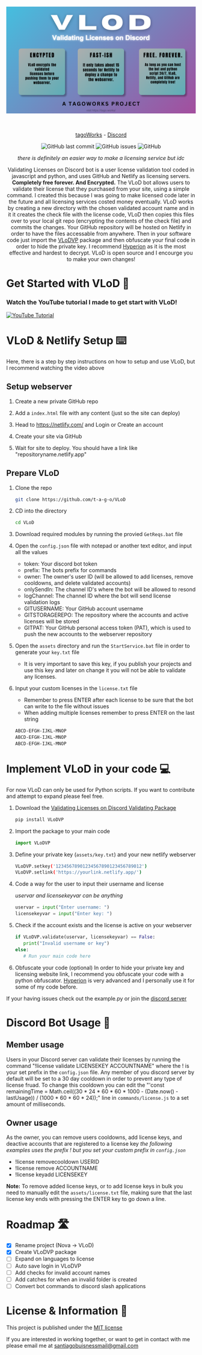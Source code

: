 ![Banner](./image.png)
<div align="center">
    </a>
    <br />
    
   [tagoWorks](https://tago.works/) - [Discord](https://tago.works/discord)
   
   ![GitHub last commit](https://img.shields.io/github/last-commit/t-a-g-o/vlod)
   ![GitHub issues](https://img.shields.io/github/issues-raw/t-a-g-o/vlod)
   ![GitHub](https://img.shields.io/github/license/t-a-g-o/vlod)

   *there is definitely an easier way to make a licensing service but idc*
   
   Validating Licenses on Discord bot is a user license validation tool coded in javascript and python, and uses GitHub and Netlify as licensing servers. **Completely free forever. And Encrypted.** The VLoD bot allows
   users to validate their license that they purchased from your site, using a simple command. I created this because I was going to make licensed code later in the future and all licensing services costed money eventually.
   VLoD works by creating a new directory with the chosen validated account name and in it it creates the check file with the license code, VLoD then copies this files over to your local git repo (encrypting the contents of the check file) and commits the
   changes. Your GitHub repository will be hosted on Netlify in order to have the files accessable from anywhere. Then in your software code just import the [VLoDVP](https://github.com/t-a-g-o/vlod/tree/vlodvp) package and then obfuscate your final code in order
   to hide the private key. I recommend [Hyperion](https://github.com/billythegoat356/Hyperion) as it is the most effective and hardest to decrypt. VLoD is open source and I encourge you to make your own changes!

</div>

# Get Started with VLoD 🚀
### Watch the YouTube tutorial I made to get start with VLoD!
[![YouTube Tutorial](https://img.youtube.com/vi/ZGfnvUzBGG8/0.jpg)](https://youtube.com/watch?v=ZGfnvUzBGG8)

# VLoD & Netlify Setup ⌨️

Here, there is a step by step instructions on how to setup and use VLoD, but I recommend watching the video above

## Setup webserver
1. Create a new private GitHub repo
   
2. Add a `index.html` file with any content (just so the site can deploy)
   
3. Head to https://netlify.com/ and Login or Create an account
   
4. Create your site via GitHub

5. Wait for site to deploy. You should have a link like "repositoryname.netlify.app"

## Prepare VLoD
1. Clone the repo
   ```sh
   git clone https://github.com/t-a-g-o/VLoD
   ```
   
2. CD into the directory
   ```sh
   cd VLoD
   ```
3. Download required modules by running the provied `GetReqs.bat` file
   
4. Open the `config.json` file with notepad or another text editor, and input all the values
   * token: Your discord bot token
   * prefix: The bots prefix for commands
   * owner: The owner's user ID (will be allowed to add licenses, remove cooldowns, and delete validated accounts)
   * onlySendIn: The channel ID's where the bot will be allowed to resond
   * logChannel: The channel ID where the bot will send license validation logs
   * GITUSERNAME: Your GitHub account username
   * GITSTORAGEREPO: The repository where the accounts and active licenses will be stored
   * GITPAT: Your GitHub personal access token (PAT), which is used to push the new accounts to the webserver repository
5. Open the `assets` directory and run the `StartService.bat` file in order to generate your `key.txt` file
   * It is very important to save this key, if you publish your projects and use this key and later on change it you will not be able to validate any licenses.

6. Input your custom licenses in the `license.txt` file
   * Remember to press ENTER after each license to be sure that the bot can write to the file without issues
   * When adding multiple licenses remember to press ENTER on the last string
   ```txt
   ABCD-EFGH-IJKL-MNOP
   ABCD-EFGH-IJKL-MNOP
   ABCD-EFGH-IJKL-MNOP

   ```

# Implement VLoD in your code 💻
For now VLoD can only be used for Python scripts. If you want to contribute and attempt to expand please feel free.
1. Download the [Validating Licenses on Discord Validating Package](https://github.com/t-a-g-o/vlod/tree/vlodvp)
   ```sh
   pip install VLoDVP
   ```
1. Import the package to your main code
   ```py
   import VLoDVP
   ```
2. Define your private key (`assets/key.txt`) and your new netlify webserver
   ```sh
   VLoDVP.setkey('12345678901234567890123456789012')
   VLoDVP.setlink('https://yourlink.netlify.app/')
   ```
3. Code a way for the user to input their username and license

   *uservar and licensekeyvar can be anything*
   ```py
   uservar = input("Enter username: ")
   licensekeyvar = input("Enter key: ")
   ```
4. Check if the account exists and the license is active on your webserver
   ```py
   if VLoDVP.validate(uservar, licensekeyvar) == False:
      print("Invalid username or key")
   else:
      # Run your main code here
   ```
5. Obfuscate your code (optional)
 In order to hide your private key and licensing website link, I recommend you obfuscate your code with a python obfuscator. [Hyperion](https://github.com/billythegoat356/Hyperion) is very advanced and I personally use it for some of my code before.


If your having issues check out the example.py or join the [discord server](https://tago.works/discord)
# Discord Bot Usage 🤖
## Member usage
Users in your Discord server can validate their licenses by running the command "!license validate LICENSEKEY ACCOUNTNAME" where the ! is your set prefix in the `config.json` file.
Any member of you discord server by default will be set to a 30 day cooldown in order to prevent any type of license fruad. To change this cooldown you can edit the "'const remainingTime = Math.ceil((30 * 24 * 60 * 60 * 1000 - (Date.now() - lastUsage)) / (1000 * 60 * 60 * 24));" line in `commands/license.js` to a set amount of milliseconds.

## Owner usage
As the owner, you can remove users cooldowns, add license keys, and deactive accounts that are registered to a license key
*the following examples uses the prefix ! but you set your custom prefix in `config.json`*
* !license removecooldown USERID
* !license remove ACCOUNTNAME
* !license keyadd LICENSEKEY

**Note:**
To remove added license keys, or to add license keys in bulk you need to manually edit the `assets/license.txt` file, making sure that the last license key ends with pressing the ENTER key to go down a line.

# Roadmap 🛣️
- [x] Rename project (Nova -> VLoD)
- [x] Create VLoDVP package
- [ ] Expand on languages to license
- [ ] Auto save login in VLoDVP
- [ ] Add checks for invalid account names
- [ ] Add catches for when an invalid folder is created
- [ ] Convert bot commands to discord slash applications

# License & Information 📃
This project is published under the [MIT license](./LICENSE)

If you are interested in working together, or want to get in contact with me please email me at santiagobuisnessmail@gmail.com
